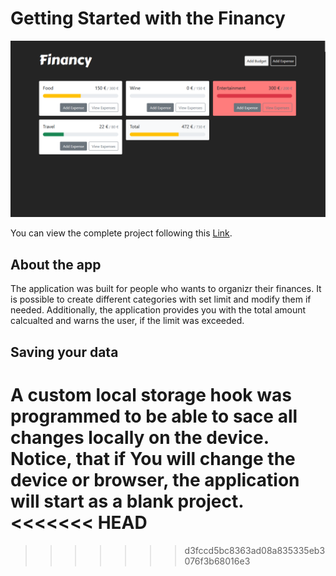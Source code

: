 # Getting Started with the Financy
![App Screenshot](/assets/screenshot.png)

You can view the complete project following this [Link](https://keen-brahmagupta-91c19a.netlify.app).

## About the app

The application was built for people who wants to organizr their finances.
It is possible to create different categories with set limit and modify them if needed.
Additionally, the application provides you with the total amount calcualted and warns the user, if the limit was exceeded.

## Saving your data

A custom local storage hook was programmed to be able to sace all changes locally on the device. 
Notice, that if You will change the device or browser, the application will start as a blank project.
<<<<<<< HEAD
=======

>>>>>>> d3fccd5bc8363ad08a835335eb3076f3b68016e3
